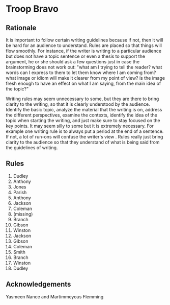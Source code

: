 Troop Bravo
===========
Rationale
---------
It is important to follow certain writing guidelines because if not, then it will be hard for an audience to understand. Rules are placed so that things will flow smoothly. For instance, if the writer is writing to a particular audience but does not have a topic sentence or even a thesis to support the argument, he or she should ask a few questions just in case the brainstorming does not work out: "what am I trying to tell the reader? what words can I express to them to let them know where I am coming from? what image or idiom will make it clearer from my point of view? is the image fresh enough to have an effect on what I am saying, from the main idea of the topic?"

Writing rules may seem unnecessary to some, but they are there to bring clarity to the writing, so that it is clearly understood by the audience. Identify the basic topic, analyze the material that the writing is on, address the different perspectives, examine the contexts, identify the idea of the topic when starting the writing, and just make sure to stay focused on the key points. It  may seem silly to some but it is extremely necessary. For example one writing rule is to always put a period at the end of a sentence. If not, a lot of run-ons will confuse the writer's view . Rules really just bring clarity to the audience so that they understand of what is being said from the guidelines of writing.

Rules
-----
1. Dudley
2. Anthony
3. Jones
4. Parish
5. Anthony
6. Jackson
7. Coleman
8. (missing)
9. Branch
10. Gibson
11. Winston
12. Jackson
13. Gibson
14. Coleman
15. Smith
16. Branch
17. Winston
18. Dudley

Acknowledgements
----------------
Yasmeen Nance and Martimmeyous Flemming
